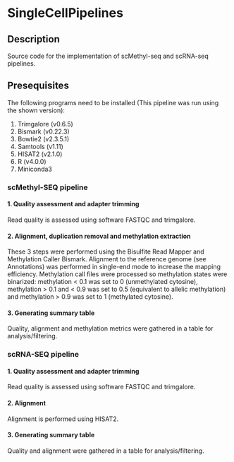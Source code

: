 # SingleCellPipelines
## Description
Source code for the implementation of scMethyl-seq and scRNA-seq pipelines.
## Presequisites
The following programs need to be installed (This pipeline was run using the shown version):
<ol>
<li>Trimgalore (v0.6.5)</li>
<li>Bismark (v0.22.3)</li>
<li>Bowtie2 (v2.3.5.1)</li>
 <li>Samtools (v1.11)</li>
 <li>HISAT2 (v2.1.0)</li>
 <li>R (v4.0.0)</li>
 <li>Miniconda3</li>
</ol>

### scMethyl-SEQ pipeline
#### 1. Quality assessment and adapter trimming
Read quality is assessed using software FASTQC and trimgalore.
#### 2. Alignment, duplication removal and methylation extraction
These 3 steps were performed using the Bisulfite Read Mapper and Methylation Caller Bismark. Alignment to the reference genome (see Annotations) was performed in single-end mode to increase the mapping efficiency.
Methylation call files were processed so methylation states were binarized: methylation < 0.1 was set to 0 (unmethylated cytosine), methylation > 0.1 and < 0.9 was set to 0.5 (equivalent to allelic methylation) and methylation > 0.9 was set to 1 (methylated cytosine).
#### 3. Generating summary table
Quality, alignment and methylation metrics were gathered in a table for analysis/filtering.

### scRNA-SEQ pipeline
#### 1. Quality assessment and adapter trimming
Read quality is assessed using software FASTQC and trimgalore.
#### 2. Alignment
Alignment is performed using HISAT2.
#### 3. Generating summary table
Quality and alignment were gathered in a table for analysis/filtering.




